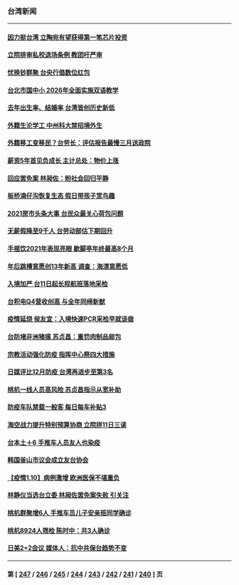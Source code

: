 ### 台湾新闻
---
#### [因力挺台湾 立陶宛有望获得第一笔芯片投资](../../pages/ncid1349361/n13495240.md) 
#### [立院排审私校退场条例 教团吁严审](../../pages/ncid1349361/n13495197.md) 
#### [忧换钞群聚 台央行倡数位红包](../../pages/ncid1349361/n13495182.md) 
#### [台北市国中小 2026年全面实施双语教学](../../pages/ncid1349361/n13495195.md) 
#### [去年出生率、结婚率 台湾皆创历史新低](../../pages/ncid1349361/n13495175.md) 
#### [外籍生沦学工 中州科大禁招境外生](../../pages/ncid1349361/n13495184.md) 
#### [外籍移工变移民？台劳长：评估报告最慢三月送政院](../../pages/ncid1349361/n13495052.md) 
#### [薪资5年首见负成长 主计总处：物价上涨](../../pages/ncid1349361/n13494979.md) 
#### [回应罢免案 林昶佐：盼社会回归平静](../../pages/ncid1349361/n13494963.md) 
#### [板桥湳仔沟恢复生态 假日带孩子赏鸟趣](../../pages/ncid1349361/n13495104.md) 
#### [2021房市头条大事 台民众最关心荷包问题](../../pages/ncid1349361/n13494874.md) 
#### [无薪假降至9千人 台劳动部估下期回升](../../pages/ncid1349361/n13495054.md) 
#### [手摇饮2021年表现亮眼 歇脚亭年终最高8个月](../../pages/ncid1349361/n13495057.md) 
#### [年后跳槽意愿创13年新高 调查：海漂意愿低](../../pages/ncid1349361/n13495062.md) 
#### [入境加严 台11日起长程航班落地采检](../../pages/ncid1349361/n13494847.md) 
#### [台积电Q4营收创高 与全年同缔新猷](../../pages/ncid1349361/n13494934.md) 
#### [疫情延烧 侯友宜：入境快速PCR采检早就该做](../../pages/ncid1349361/n13495015.md) 
#### [台防堵非洲猪瘟 苏贞昌：重罚肉制品邮包](../../pages/ncid1349361/n13494960.md) 
#### [宗教活动强化防疫 指挥中心祭四大措施](../../pages/ncid1349361/n13494989.md) 
#### [日媒评比12月防疫 台湾再进步至第3名](../../pages/ncid1349361/n13494985.md) 
#### [桃机一线人员高风险 苏贞昌指示从宽补助](../../pages/ncid1349361/n13494983.md) 
#### [防疫车队禁载一般客 每日每车补贴3](../../pages/ncid1349361/n13494992.md) 
#### [海空战力提升特别预算协商 立院拼11日三读](../../pages/ncid1349361/n13494981.md) 
#### [台本土＋6 手推车人员友人也染疫](../../pages/ncid1349361/n13495017.md) 
#### [韩国釜山市议会成立友台协会](../../pages/ncid1349361/n13494864.md) 
#### [【疫情1.10】病例激增 欧洲医保不堪重负](../../pages/ncid1349361/n13494711.md) 
#### [林静仪当选台立委 林昶佐罢免案失败 引关注](../../pages/ncid1349361/n13493375.md) 
#### [桃机群聚增6人 手推车员儿子安亲班同学确诊](../../pages/ncid1349361/n13492372.md) 
#### [桃机8924人筛检 陈时中：共3人确诊](../../pages/ncid1349361/n13492390.md) 
#### [日美2+2会议  媒体人：抗中共保台趋势不变](../../pages/ncid1349361/n13492441.md) 

---
#### 第 [ [247](./247.md) / [246](./246.md) / [245](./245.md) / [244](./244.md) / [243](./243.md) / [242](./242.md) / [241](./241.md) / [240](./240.md) ] 页
